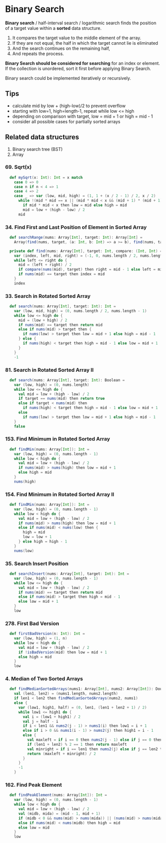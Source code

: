 # Binary Search
**Binary search** / half-interval search / logarithmic search finds the position of a target value within a **sorted** data structure.
1. It compares the target value to the middle element of the array. 
2. If they are not equal, the half in which the target cannot lie is eliminated 
3. And the search continues on the remaining half, 
4. And repeats the process.

**Binary Search should be considered for searching** for an index or element. 
If the collection is unordered, sort it first before applying Binary Search.

Binary search could be implemented iteratively or recursively.

## Tips
- calculate mid by low + (high-low)/2 to prevent overflow
- starting with low=1, high=length-1, repeat while low <= high 
- depending on comparison with target, low = mid + 1 or high = mid - 1
- consider all possible cases for partially sorted arrays

## Related data structures
1. Binary search tree (BST)
2. Array

### 69. Sqrt(x)
```scala
  def mySqrt(x: Int): Int = x match
    case 0 => 0
    case n if n < 4 => 1
    case 4 => 2
    case _ => var (low, mid, high) = (1, 1 + (x / 2 - 1) / 2, x / 2)
      while !(mid * mid == x || (mid * mid < x && (mid + 1) * (mid + 1) > x)) do
        if mid * mid < x then low = mid else high = mid
        mid = low + (high - low) / 2
      mid
```

### 34. Find First and Last Position of Element in Sorted Array
```scala
  def searchRange(nums: Array[Int], target: Int): Array[Int] =
    Array(find(nums, target, (a: Int, b: Int) => a >= b), find(nums, target, (a: Int, b: Int) => a > b))

  private def find(nums: Array[Int], target: Int, compare: (Int, Int) => Boolean): Int =
    var (index, left, mid, right) = (-1, 0, nums.length / 2, nums.length - 1)
    while left <= right do {
      mid = (left + right) / 2
      if compare(nums(mid), target) then right = mid - 1 else left = mid + 1
      if nums(mid) == target then index = mid
    }
    index
```

### 33. Search in Rotated Sorted Array
```scala
  def search(nums: Array[Int], target: Int): Int =
    var (low, mid, high) = (0, nums.length / 2, nums.length - 1)
    while low <= high do {
      mid = (low + high) / 2
      if nums(mid) == target then return mid
      else if nums(mid) > target then {
        if nums(low) > target then low = mid + 1 else high = mid - 1
      } else {
        if nums(high) < target then high = mid - 1 else low = mid + 1
      }
    }
    -1
```

### 81. Search in Rotated Sorted Array II
```scala
  def search(nums: Array[Int], target: Int): Boolean =
    var (low, high) = (0, nums.length)
    while low <= high do {
      val mid = low + (high - low) / 2
      if target == nums(mid) then return true
      else if target < nums(mid) then
        if nums(high) < target then high = mid - 1 else low = mid + 1
      else
        if nums(low) > target then low = mid + 1 else high = mid - 1
    }
    false
```

### 153. Find Minimum in Rotated Sorted Array
```scala
  def findMin(nums: Array[Int]): Int =
    var (low, high) = (0, nums.length - 1)
    while low < high do {
      val mid = low + (high - low) / 2
      if nums(mid) > nums(high) then low = mid + 1
      else high = mid
    }
    nums(high)
```

### 154. Find Minimum in Rotated Sorted Array II
```scala
  def findMin(nums: Array[Int]): Int =
    var (low, high) = (0, nums.length - 1)
    while low < high do {
      val mid = low + (high - low) / 2
      if nums(mid) > nums(high) then low = mid + 1
      else if nums(mid) < nums(low) then {
        high = mid
        low = low + 1
      } else high = high - 1
    }
    nums(low)
```

### 35. Search Insert Position
```scala
  def searchInsert(nums: Array[Int], target: Int): Int =
    var (low, high) = (0, nums.length - 1)
    while low <= high do {
      val mid = low + (high - low) / 2
      if nums(mid) == target then return mid
      else if nums(mid) > target then high = mid - 1
      else low = mid + 1
    }
    low
```

### 278. First Bad Version
```scala
  def firstBadVersion(n: Int): Int =
    var (low, high) = (1, n)
    while low < high do {
      val mid = low + (high - low) / 2
      if !isBadVersion(mid) then low = mid + 1
      else high = mid
    }
    low
```

### 4. Median of Two Sorted Arrays
```scala
  def findMedianSortedArrays(nums1: Array[Int], nums2: Array[Int]): Double =
    val (len1, len2) = (nums1.length, nums2.length)
    if len1 < len2 then findMedianSortedArrays(nums2, nums1)
    else {
      var (low1, high1, half) = (0, len1, (len1 + len2 + 1) / 2)
      while low1 <= high1 do {
        val i = (low1 + high1) / 2
        val j = half - i
        if i < len1 && nums2(j - 1) > nums1(i) then low1 = i + 1
        else if i > 0 && nums1(i - 1) > nums2(j) then high1 = i - 1
        else {
          val maxleft = if i == 0 then nums2(j - 1) else if j == 0 then nums1(i - 1) else nums1(i - 1).max(nums2(j - 1))
          if (len1 + len2) % 2 == 1 then return maxleft
          val minright = if i == len1 then nums2(j) else if j == len2 then nums1(i) else nums1(i).min(nums2(j))
          return (maxleft + minright) / 2
        }
      }
      -1
    }
```

### 162. Find Peak Element
```scala
  def findPeakElement(nums: Array[Int]): Int =
    var (low, high) = (0, nums.length - 1)
    while low < high do {
      val mid = low + (high - low) / 2
      val (midb, mida) = (mid - 1, mid + 1)
      if (midb < 0 && nums(mid) > nums(mida)) || (nums(mid) > nums(mida) && nums(mid) > nums(midb)) || (mida >= nums.length && nums(mid) > nums(midb)) then return mid
      else if nums(mid) < nums(midb) then high = mid
      else low = mid
    }
    low
```